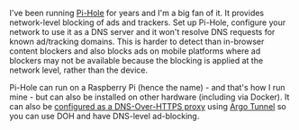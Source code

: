 <!--
.. title: Pi-Hole
.. slug: pihole
.. date: 2020-09-29 00:00:00
.. tags: raspberry-pi,raspberry-pi
.. category: raspberry-pi
.. link: 
.. description: 
.. type: text
-->

I've been running [Pi-Hole](https://pi-hole.net/) for years and I'm a big fan of it. It provides network-level blocking of ads and trackers. Set up Pi-Hole, configure your network to use it as a DNS server and it won't resolve DNS requests for known ad/tracking domains. This is harder to detect than in-browser content blockers and also blocks ads on mobile platforms where ad blockers may not be available because the blocking is applied at the network level, rather than the device.

Pi-Hole can run on a Raspberry Pi (hence the name) - and that's how I run mine - but can also be installed on other hardware (including via Docker). It can also be [configured as a DNS-Over-HTTPS proxy](https://docs.pi-hole.net/guides/dns-over-https/) using [Argo Tunnel](https://github.com/cloudflare/cloudflared) so you can use DOH and have DNS-level ad-blocking.
